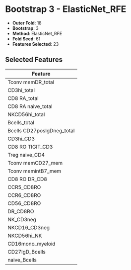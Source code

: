 # Bootstrap 3 - ElasticNet_RFE

- **Outer Fold**: 18
- **Bootstrap**: 3
- **Method**: ElasticNet_RFE
- **Fold Seed**: 61
- **Features Selected**: 23

## Selected Features

| Feature |
|---------|
| Tconv memDR_total |
| CD3hi_total |
| CD8 RA_total |
| CD8 RA naive_total |
| NKCD56hi_total |
| Bcells_total |
| Bcells CD27posIgDneg_total |
| CD3hi_CD3 |
| CD8 RO TIGIT_CD3 |
| Treg naive_CD4 |
| Tconv memCD27_mem |
| Tconv memintB7_mem |
| CD8 RO DR_CD8 |
| CCR5_CD8RO |
| CCR6_CD8RO |
| CD56_CD8RO |
| DR_CD8RO |
| NK_CD3neg |
| NKCD16_CD3neg |
| NKCD56hi_NK |
| CD16mono_myeloid |
| CD27IgD_Bcells |
| naive_Bcells |

